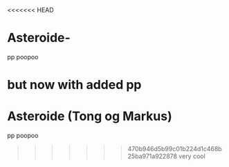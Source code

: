 <<<<<<< HEAD
# Asteroide-
pp poopoo

but now with added pp
=======
# Asteroide (Tong og Markus)
pp poopoo
>>>>>>> 470b946d5b99c01b224d1c468b25ba971a922878
 very cool